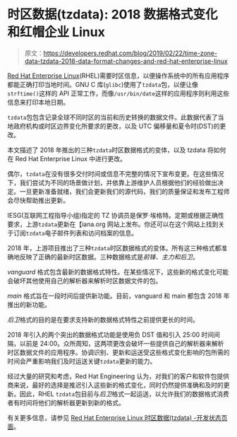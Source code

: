 # 时区数据(tzdata): 2018 数据格式变化和红帽企业 Linux

> 原文：<https://developers.redhat.com/blog/2019/02/22/time-zone-data-tzdata-2018-data-format-changes-and-red-hat-enterprise-linux>

[Red Hat Enterprise Linux](https://developers.redhat.com/products/rhel/overview/)(RHEL)需要时区信息，以便操作系统中的所有应用程序都能正确打印当地时间。GNU C 库(`glibc`)使用了`tzdata`包，以便让像`strftime()`这样的 API 正常工作，而像`/usr/bin/date`这样的应用程序则利用这些信息来打印本地日期。

`tzdata`包包含记录全球不同时区的当前和历史转换的数据文件。此数据代表了当地政府机构或时区边界变化所要求的更改，以及 UTC 偏移量和夏令时(DST)的更改。

本文描述了 2018 年推出的三种`tzdata`时区数据格式的变体，以及 tzdata 将如何在 Red Hat Enterprise Linux 中进行更改。

偶尔，`tzdata`在没有很多交付时间或信息不完整的情况下宣布变更。在这些情况下，我们尝试为不同的场景做计划，并依靠上游维护人员根据他们的经验做出决定。一旦更新准备就绪，我们会更新我们的源代码，我们的质量保证和发布工程师会尽快帮助推出更新。

IESG(互联网工程指导小组)指定的 TZ 协调员是保罗·埃格特。定期或根据正确性要求，上游`tzdata`更新在【iana.org 网站上发布。你还可以在这个网站上找到关于订阅`tzdata`电子邮件列表和访问档案的信息。

2018 年，上游项目推出了三种`tzdata`时区数据格式的变体。所有这三种格式都准确地反映了正确的最新时区数据。三种数据格式是*前锋、主力和后卫*。

*vanguard* 格式包含最新的数据格式特性。在某些情况下，这些新的格式变化可能会破坏其他使用自己的解析器来解析时区数据文件的包。

*main* 格式旨在一段时间后提供新功能。目前，vanguard 和 main 都包含 2018 年推出的新功能。

*后卫*格式的目的是在要求支持新的数据格式特性之前提供更长的时间。

2018 年引入的两个突出的数据格式功能是使用负 DST 值和引入 25:00 时间间隔，以前是 24:00。众所周知，这两项更改会破坏一些提供自己的解析器来解析时区数据文件的应用程序。协调识别、更新和运送受这些格式变化影响的包所需的时间会严重影响我们及时运送关键`tzdata`更新的能力。

经过大量的研究和考虑，Red Hat Engineering 认为，对我们的客户和软件包提供商来说，最好的选择是推迟引入这些新的格式变化，同时仍然提供准确和及时的更新。因此，RHEL `tzdata`包目前与*后卫*格式一起运送，以允许我们的数据格式消费者有时间将他们的解析器更新到新的格式。

有关更多信息，请参见 [Red Hat Enterprise Linux 时区数据(tzdata) -开发状态页面](https://access.redhat.com/articles/1187353)。